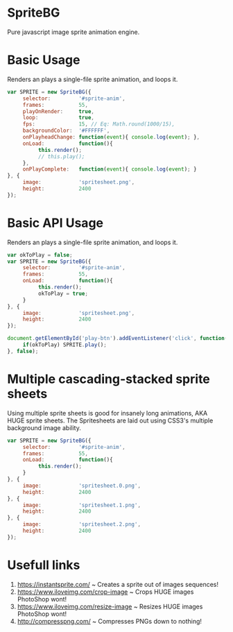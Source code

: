 # SpriteBG
Pure javascript image sprite animation engine.

# Basic Usage
Renders an plays a single-file sprite animation, and loops it.
```javascript
var SPRITE = new SpriteBG({
     selector:         '#sprite-anim',
     frames:           55,
     playOnRender:     true,
     loop:             true,
     fps:              15, // Eq: Math.round(1000/15),
     backgroundColor:  '#FFFFFF',
     onPlayheadChange: function(event){ console.log(event); },
     onLoad:           function(){
          this.render();
          // this.play();
     },
     onPlayComplete:   function(event){ console.log(event); }
}, {
     image:            'spritesheet.png',
     height:           2400
});
```

# Basic API Usage
Renders an plays a single-file sprite animation, and loops it.
```javascript
var okToPlay = false;
var SPRITE = new SpriteBG({
     selector:         '#sprite-anim',
     frames:           55,
     onLoad:           function(){
          this.render();
          okToPlay = true;
     }
}, {
     image:            'spritesheet.png',
     height:           2400
});

document.getElementById('play-btn').addEventListener('click', function(){
     if(okToPlay) SPRITE.play();
}, false);
```

# Multiple cascading-stacked sprite sheets
Using multiple sprite sheets is good for insanely long animations, AKA HUGE sprite sheets. The Spritesheets are laid out using CSS3's multiple background image ability.
```javascript
var SPRITE = new SpriteBG({
     selector:         '#sprite-anim',
     frames:           55,
     onLoad:           function(){
          this.render();
     }
}, {
     image:            'spritesheet.0.png',
     height:           2400
}, {
     image:            'spritesheet.1.png',
     height:           2400
}, {
     image:            'spritesheet.2.png',
     height:           2400
});
```

# Usefull links
1. https://instantsprite.com/ ~ Creates a sprite out of images sequences!
2. https://www.iloveimg.com/crop-image ~ Crops HUGE images PhotoShop wont!
3. https://www.iloveimg.com/resize-image ~ Resizes HUGE images PhotoShop wont!
4. http://compresspng.com/ ~ Compresses PNGs down to nothing!
